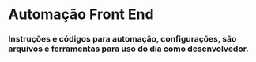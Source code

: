 # Automação Front End
### Instruções e códigos para automação, configurações, são arquivos e ferramentas para uso do dia como desenvolvedor.
